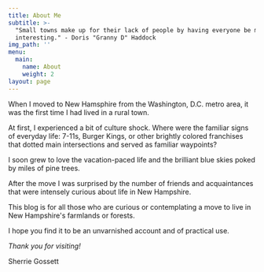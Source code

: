 ```yaml
---
title: About Me
subtitle: >-
  "Small towns make up for their lack of people by having everyone be more
  interesting." - Doris "Granny D" Haddock
img_path: ''
menu:
  main:
    name: About
    weight: 2
layout: page
---
```

When I moved to New Hamsphire from the Washington, D.C. metro area, it was the first time I had lived in a rural town. 

At first, I experienced a bit of culture shock. Where were the familiar signs of everyday life: 7-11s, Burger Kings, or other brightly colored franchises that dotted main intersections and  served as familiar waypoints? 

I soon grew to love the vacation-paced life and the brilliant blue skies poked by miles of pine trees.

After the move I was surprised by the number of friends and acquaintances that were intensely curious about life in New Hampshire.

This blog is for all those who are curious or contemplating a move to live in New Hampshire's farmlands or forests. 

I hope you find it to be an unvarnished account and of practical use.

_Thank you for visiting!_

Sherrie Gossett
